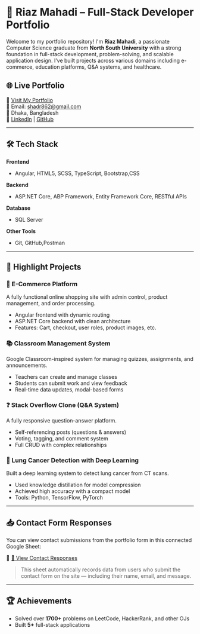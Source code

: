 # 💼 Riaz Mahadi – Full-Stack Developer Portfolio

Welcome to my portfolio repository! I'm **Riaz Mahadi**, a passionate Computer Science graduate from **North South University** with a strong foundation in full-stack development, problem-solving, and scalable application design. I’ve built projects across various domains including e-commerce, education platforms, Q&A systems, and healthcare.

## 🌐 Live Portfolio

🔗 [Visit My Portfolio](https://shadr862.github.io/Portfolio/)  
📧 Email: shadr862@gmail.com  
📍 Dhaka, Bangladesh  
🔗 [LinkedIn](https://www.linkedin.com/in/riaz-mehedi-7584031a3/) | [GitHub](https://github.com/shadr862)

---

## 🛠️ Tech Stack

**Frontend**  
- Angular, HTML5, SCSS, TypeScript, Bootstrap,CSS

**Backend**  
- ASP.NET Core, ABP Framework, Entity Framework Core, RESTful APIs

**Database**  
- SQL Server

**Other Tools**  
- Git, GitHub,Postman

---

## 🚀 Highlight Projects

### 🛒 E-Commerce Platform
A fully functional online shopping site with admin control, product management, and order processing.
- Angular frontend with dynamic routing
- ASP.NET Core backend with clean architecture
- Features: Cart, checkout, user roles, product images, etc.

### 📚 Classroom Management System
Google Classroom-inspired system for managing quizzes, assignments, and announcements.
- Teachers can create and manage classes
- Students can submit work and view feedback
- Real-time data updates, modal-based forms

### ❓ Stack Overflow Clone (Q&A System)
A fully responsive question-answer platform.
- Self-referencing posts (questions & answers)
- Voting, tagging, and comment system
- Full CRUD with complex relationships

### 🧠 Lung Cancer Detection with Deep Learning
Built a deep learning system to detect lung cancer from CT scans.
- Used knowledge distillation for model compression
- Achieved high accuracy with a compact model
- Tools: Python, TensorFlow, PyTorch

---

## 📥 Contact Form Responses

You can view contact submissions from the portfolio form in this connected Google Sheet:

🔗 [📄 View Contact Responses](https://docs.google.com/spreadsheets/d/1yplmIEetCb_1xC0k494WCRkerL_4ssWpns0esujL60o/edit?gid=0)

> This sheet automatically records data from users who submit the contact form on the site — including their name, email, and message.

---

## 🏆 Achievements

- Solved over **1700+** problems on LeetCode, HackerRank, and other OJs
- Built **5+** full-stack applications




